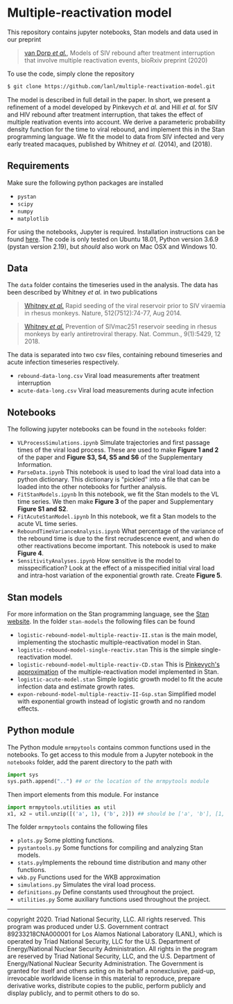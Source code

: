 # Multiple-reactivation model

This repository contains jupyter notebooks, Stan models and data used in our preprint

> [van Dorp *et al.*](https://www.biorxiv.org/content/10.1101/2020.07.28.221226v1), Models of SIV rebound after treatment interruption that involve multiple reactivation events, bioRxiv preprint (2020)

To use the code, simply clone the repository

```bash
$ git clone https://github.com/lanl/multiple-reactivation-model.git
```

The model is described in full detail in the paper. In short, we present a refinement of a model developed by Pinkevych *et al.* and Hill *et al.* for SIV and HIV rebound after treatment interruption, that takes the effect of multiple reativation events into account. We derive a parameteric probability density function for the time to viral rebound, and implement this in the Stan programming language. We fit the model to data from SIV infected and very early treated macaques, published by Whitney *et al.* (2014), and (2018).

## Requirements

Make sure the following python packages are installed

- `pystan`
- `scipy`
- `numpy`
- `matplotlib`

For using the notebooks, Jupyter is required. 
Installation instructions can be found [here](https://jupyter.org/).
The code is only tested on Ubuntu 18.01, Python version 3.6.9 (pystan version 2.19), 
but *should* also work on Mac OSX and Windows 10.

## Data

The `data` folder contains the timeseries used in the analysis. The data has been described 
by Whitney *et al.* in two publications 

> [Whitney *et al.*](https://doi.org/10.1038/nature13594) Rapid seeding of the viral reservoir prior to SIV viraemia in rhesus monkeys. Nature, 512(7512):74-77, Aug 2014.

> [Whitney *et al.*](https://doi.org/10.1038/s41467-018-07881-9) Prevention of SIVmac251 reservoir seeding in rhesus monkeys by early antiretroviral therapy. Nat. Commun., 9(1):5429, 12 2018.

The data is separated into two csv files, containing rebound timeseries and acute infection timeseries respectively.

- `rebound-data-long.csv` Viral load measurements after treatment interruption
- `acute-data-long.csv` Viral load measurements during acute infection

## Notebooks

The following jupyter notebooks can be found in the `notebooks` folder:

- `VLProcessSimulations.ipynb` Simulate trajectories and first passage times of the viral load process. These are used to make **Figure 1 and 2** of the paper and **Figure S3, S4, S5 and S6** of the Supplementary Information.
- `ParseData.ipynb` This notebook is used to load the viral load data into a python dictionary. This dictionary is "pickled" into a file that can be loaded into the other notebooks for further analysis.
- `FitStanModels.ipynb` In this notebook, we fit the Stan models to the VL time series. We then make **Figure 3** of the paper and Supplementary **Figure S1 and S2**.
- `FitAcuteStanModel.ipynb` In this notebook, we fit a Stan models to the acute VL time series.
- `ReboundTimeVarianceAnalysis.ipynb` What percentage of the variance of the rebound time is due to the first recrudescence event, and when do other reactivations become important. This notebook is used to make **Figure 4**.
- `SensitivityAnalyses.ipynb` How sensitive is the model to misspecification? Look at the effect of a misspecified initial viral load and intra-host variation of the exponential growth rate. Create **Figure 5**.

## Stan models

For more information on the Stan programming language, 
see the [Stan website](https://mc-stan.org/).
In the folder `stan-models` the following files can be found

- `logistic-rebound-model-multiple-reactiv-II.stan` is the main model, implementing the stochastic multiple-reactivation model in Stan. 
- `logistic-rebound-model-single-reactiv.stan` This is the simple single-reactivation model.
- `logistic-rebound-model-multiple-reactiv-CD.stan` This is [Pinkevych's approximation](https://dx.doi.org/10.1371%2Fjournal.ppat.1005740) of the multiple-reactivation model implemented in Stan.
- `logistic-acute-model.stan` Simple logistic growth model to fit the acute infection data and estimate growth rates.
- `expon-rebound-model-multiple-reactiv-II-Gsp.stan` Simplified model with exponential growth instead of logistic growth and no random effects.

## Python module

The Python module `mrmpytools` contains common functions used in the notebooks.
To get access to this module from a Jupyter notebook in the `notebooks` folder, 
add the parent directory to the path with

```py
import sys
sys.path.append("..") ## or the location of the mrmpytools module
```

Then import elements from this module. For instance 

```py
import mrmpytools.utilities as util
x1, x2 = util.unzip([('a', 1), ('b', 2)]) ## should be ['a', 'b'], [1, 2]
```

The folder `mrmpytools` contains the following files

- `plots.py` Some plotting functions.
- `pystantools.py` Some functions for compiling and analyzing Stan models.
- `stats.py`Implements the rebound time distribution and many other functions.
- `wkb.py` Functions used for the WKB approximation
- `simulations.py` Simulates the viral load process.
- `definitions.py` Define constants used throughout the project.
- `utilities.py` Some auxiliary functions used throughout the project.

_______________________________________________________________


copyright 2020. Triad National Security, LLC. All rights reserved.
This program was produced under U.S. Government contract 89233218CNA000001 for Los Alamos
National Laboratory (LANL), which is operated by Triad National Security, LLC for the U.S.
Department of Energy/National Nuclear Security Administration. All rights in the program are
reserved by Triad National Security, LLC, and the U.S. Department of Energy/National Nuclear
Security Administration. The Government is granted for itself and others acting on its behalf a
nonexclusive, paid-up, irrevocable worldwide license in this material to reproduce, prepare
derivative works, distribute copies to the public, perform publicly and display publicly, and to permit
others to do so.
